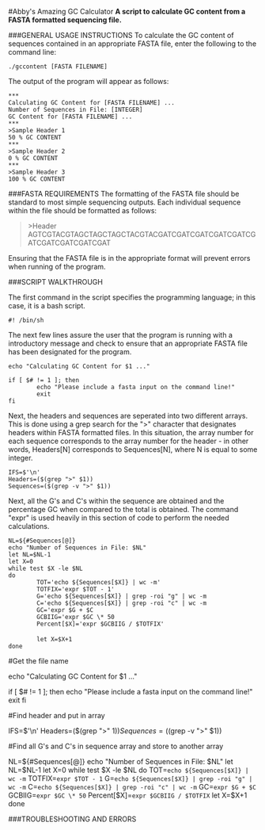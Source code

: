 #Abby's Amazing GC Calculator
**A script to calculate GC content from a FASTA formatted sequencing file.**

###GENERAL USAGE INSTRUCTIONS
To calculate the GC content of sequences contained in an appropriate FASTA file, enter the following to the command line: <p>
  `./gccontent [FASTA FILENAME]` <p>
The output of the program will appear as follows: <p>
  `***` <br>
  `Calculating GC Content for [FASTA FILENAME] ...` <br>
  `Number of Sequences in File: [INTEGER]`<br>
  `GC Content for [FASTA FILENAME] ...`  <br>
  `***` <br>
  `>Sample Header 1`<br>
  `50 % GC CONTENT`<br>
  `***` <br>
  `>Sample Header 2`<br>
  `0 % GC CONTENT`<br>
  `***` <br>
  `>Sample Header 3`<br>
  `100 % GC CONTENT`<br>

###FASTA REQUIREMENTS
The formatting of the FASTA file should be standard to most simple sequencing outputs. Each individual sequence within the file should be formatted as follows: <p>
> \>Header <br>
> AGTCGTACGTAGCTAGCTAGCTACGTACGATCGATCGATCGATCGATCGATCGATCGATCGATCGAT <p>

Ensuring that the FASTA file is in the appropriate format will prevent errors when running of the program.

###SCRIPT WALKTHROUGH

The first command in the script specifies the programming language; in this case, it is a bash script. <p>
`#! /bin/sh` <p>

The next few lines assure the user that the program is running with a introductory message and check to ensure that an appropriate FASTA file has been designated for the program. <p> 

`echo "Calculating GC Content for $1 ..."`<br>

`if [ $# != 1 ]; then`<br>
`        echo "Please include a fasta input on the command line!"`<br>
`        exit`<br>
`fi`<p>

Next, the headers and sequences are seperated into two different arrays. This is done using a grep search for the ">" character that designates headers within FASTA formatted files. In this situation, the array number for each sequence corresponds to the array number for the header - in other words, Headers[N] corresponds to Sequences[N], where N is equal to some integer. <p>
`IFS=$'\n'`<br>
`Headers=($(grep ">" $1))`<br>
`Sequences=($(grep -v ">" $1))`<p>

Next, all the G's and C's within the sequence are obtained and the percentage GC when compared to the total is obtained. The command "expr" is used heavily in this section of code to perform the needed calculations. <p>

`NL=${#Sequences[@]}`<br>
`echo "Number of Sequences in File: $NL"`<br>
`let NL=$NL-1`<br>
`let X=0`<br>
`while test $X -le $NL`<br>
`do`<br>
`        TOT='echo ${Sequences[$X]} | wc -m'`<br>
`        TOTFIX='expr $TOT - 1'`<br>
`        G='echo ${Sequences[$X]} | grep -roi "g" | wc -m`<br>
`        C='echo ${Sequences[$X]} | grep -roi "c" | wc -m`<br>
`        GC='expr $G + $C`<br>
`        GCBIIG='expr $GC \* 50`<br>
`        Percent[$X]='expr $GCBIIG / $TOTFIX'`<br>  
`        let X=$X+1` <br>
`done` <p>

#Get the file name

echo "Calculating GC Content for $1 ..."

if [ $# != 1 ]; then
        echo "Please include a fasta input on the command line!"
        exit
fi


#Find header and put in array

IFS=$'\n'
Headers=($(grep ">" $1))
Sequences=($(grep -v ">" $1))

#Find all G's and C's in sequence array and store to another array

NL=${#Sequences[@]}
echo "Number of Sequences in File: $NL"
let NL=$NL-1
let X=0
while test $X -le $NL
do
        TOT=`echo ${Sequences[$X]} | wc -m`
        TOTFIX=`expr $TOT - 1`
        G=`echo ${Sequences[$X]} | grep -roi "g" | wc -m`
        C=`echo ${Sequences[$X]} | grep -roi "c" | wc -m`
        GC=`expr $G + $C`
        GCBIIG=`expr $GC \* 50`
        Percent[$X]=`expr $GCBIIG / $TOTFIX`
        let X=$X+1
done


###TROUBLESHOOTING AND ERRORS
